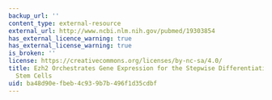 ```yaml
---
backup_url: ''
content_type: external-resource
external_url: http://www.ncbi.nlm.nih.gov/pubmed/19303854
has_external_licence_warning: true
has_external_license_warning: true
is_broken: ''
license: https://creativecommons.org/licenses/by-nc-sa/4.0/
title: Ezh2 Orchestrates Gene Expression for the Stepwise Differentiation of Tissue-Specific
  Stem Cells
uid: ba48d90e-fbeb-4c93-9b7b-496f1d35cdbf
---
```

